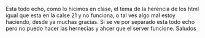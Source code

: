 Esta todo echo, como lo hicimos en clase, el tema de la herencia de los html igual que esta en la calse 21 y no funciona, o tal ves algo mal estoy haciendo, desde ya muchas gracias.
Si se ve por separado esta todo echo pero no puedo hacer las hernecias y ahcer que el server funcione.
Saludos
